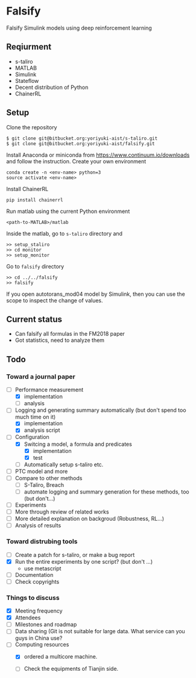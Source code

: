 # Falsify

Falsify Simulink models using deep reinforcement learning

## Reqiurment

- s-taliro
- MATLAB
- Simulink
- Stateflow
- Decent distribution of Python
- ChainerRL

## Setup

Clone the repository
```
$ git clone git@bitbucket.org:yoriyuki-aist/s-taliro.git
$ git clone git@bitbucket.org:yoriyuki-aist/falsify.git
```
Install Anaconda or miniconda from https://www.continuum.io/downloads and follow the instruction.
Create your own environment
````
conda create -n <env-name> python=3
source activate <env-name>
````
Install ChainerRL
````
pip install chainerrl
````
Run matlab using the current Python environment
```
<path-to-MATLAB>/matlab
```
Inside the matlab, go to `s-taliro` directory and
```
>> setup_staliro
>> cd monitor
>> setup_monitor
```
Go to `falsify` directory
```
>> cd ../../falsify
>> falsify
```
If you open autotorans_mod04 model by Simulink, then you can use the scope to inspect the change of values.

## Current status

- Can falsify all formulas in the FM2018 paper
- Got statistics, need to analyze them

## Todo

### Toward a journal paper

- [ ] Performance measurement
	- [x] implementation
	- [ ] analysis
- [ ] Logging and generating summary automatically (but don't spend too much time on it)
	- [x] implementation
	- [x] analysis script
- [ ] Configuration
	- [x] Switcing a model, a formula and predicates
		- [x] implementation
		- [x] test
	- [ ] Automatically setup s-taliro etc.
- [ ] PTC model and more
- [ ] Compare to other methods
	- [ ] S-Taliro, Breach
	- [ ] automate logging and summary generation for these methods, too (but don't...)
- [ ] Experiments
- [ ] More through review of related works
- [ ] More detailed explanation on backgroud (Robustness, RL...)
- [ ] Analysis of results

### Toward distrubing tools 

- [ ] Create a patch for s-taliro, or make a bug report
- [x] Run the entire experiments by one script? (but don't ...)
	 - use metascript
- [ ] Documentation
- [ ] Check copyrights

### Things to discuss

- [x] Meeting frequency
- [x] Attendees
- [ ] Milestones and roadmap
- [ ] Data sharing (Git is not suitable for large data.  What service can you guys in China use?
- [ ] Computing resources 
	- [x] ordered a multicore machine.  
	- [ ] Check the equipments of Tianjin side.
	